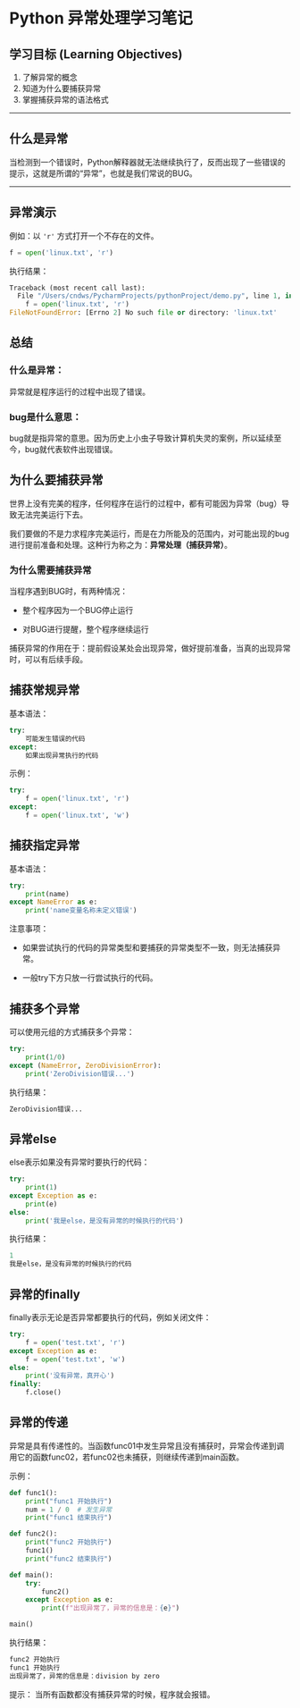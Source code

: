 # Python 异常处理学习笔记

## 学习目标 (Learning Objectives)
1. 了解异常的概念
2. 知道为什么要捕获异常
3. 掌握捕获异常的语法格式

---

## 什么是异常

当检测到一个错误时，Python解释器就无法继续执行了，反而出现了一些错误的提示，这就是所谓的“异常”，也就是我们常说的BUG。

---

## 异常演示

例如：以 `'r'` 方式打开一个不存在的文件。

```python
f = open('linux.txt', 'r')
```
执行结果：

```python
Traceback (most recent call last):
  File "/Users/cndws/PycharmProjects/pythonProject/demo.py", line 1, in <module>
    f = open('linux.txt', 'r')
FileNotFoundError: [Errno 2] No such file or directory: 'linux.txt'
```

## 总结
### 什么是异常：
异常就是程序运行的过程中出现了错误。

### bug是什么意思：
bug就是指异常的意思。因为历史上小虫子导致计算机失灵的案例，所以延续至今，bug就代表软件出现错误。

## 为什么要捕获异常
世界上没有完美的程序，任何程序在运行的过程中，都有可能因为异常（bug）导致无法完美运行下去。

我们要做的不是力求程序完美运行，而是在力所能及的范围内，对可能出现的bug进行提前准备和处理。这种行为称之为：<strong>异常处理（捕获异常）</strong>。

### 为什么需要捕获异常
当程序遇到BUG时，有两种情况：

- 整个程序因为一个BUG停止运行

- 对BUG进行提醒，整个程序继续运行

捕获异常的作用在于：提前假设某处会出现异常，做好提前准备，当真的出现异常时，可以有后续手段。

## 捕获常规异常
基本语法：

```python
try:
    可能发生错误的代码
except:
    如果出现异常执行的代码
```
示例：

```python
try:
    f = open('linux.txt', 'r')
except:
    f = open('linux.txt', 'w')
```
## 捕获指定异常
基本语法：

```python
try:
    print(name)
except NameError as e:
    print('name变量名称未定义错误')
```
注意事项：

- 如果尝试执行的代码的异常类型和要捕获的异常类型不一致，则无法捕获异常。

- 一般try下方只放一行尝试执行的代码。

## 捕获多个异常
可以使用元组的方式捕获多个异常：

```python
try:
    print(1/0)
except (NameError, ZeroDivisionError):
    print('ZeroDivision错误...')
```
执行结果：

```python
ZeroDivision错误...
```
## 异常else
else表示如果没有异常时要执行的代码：

```python
try:
    print(1)
except Exception as e:
    print(e)
else:
    print('我是else，是没有异常的时候执行的代码')
```
执行结果：

```python
1
我是else，是没有异常的时候执行的代码
```
## 异常的finally
finally表示无论是否异常都要执行的代码，例如关闭文件：

```python
try:
    f = open('test.txt', 'r')
except Exception as e:
    f = open('test.txt', 'w')
else:
    print('没有异常，真开心')
finally:
    f.close()
```
## 异常的传递
异常是具有传递性的。当函数func01中发生异常且没有捕获时，异常会传递到调用它的函数func02，若func02也未捕获，则继续传递到main函数。

示例：

```python
def func1():
    print("func1 开始执行")
    num = 1 / 0  # 发生异常
    print("func1 结束执行")

def func2():
    print("func2 开始执行")
    func1()
    print("func2 结束执行")

def main():
    try:
        func2()
    except Exception as e:
        print(f"出现异常了，异常的信息是：{e}")

main()
```
执行结果：

```python
func2 开始执行
func1 开始执行
出现异常了，异常的信息是：division by zero
```
提示：
当所有函数都没有捕获异常的时候，程序就会报错。